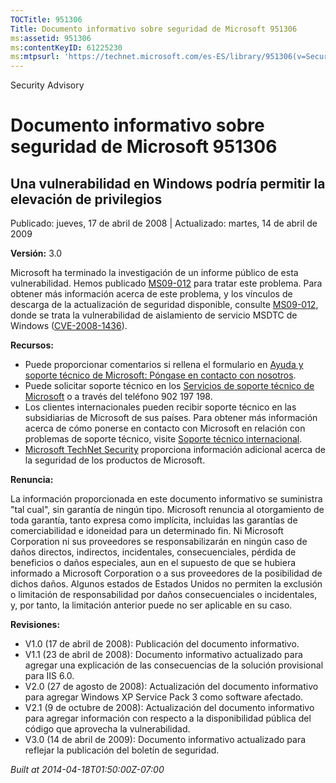 ```yaml
---
TOCTitle: 951306
Title: Documento informativo sobre seguridad de Microsoft 951306
ms:assetid: 951306
ms:contentKeyID: 61225230
ms:mtpsurl: 'https://technet.microsoft.com/es-ES/library/951306(v=Security.10)'
---
```


Security Advisory

Documento informativo sobre seguridad de Microsoft 951306
=========================================================

Una vulnerabilidad en Windows podría permitir la elevación de privilegios
-------------------------------------------------------------------------

Publicado: jueves, 17 de abril de 2008 | Actualizado: martes, 14 de abril de 2009

**Versión:** 3.0

Microsoft ha terminado la investigación de un informe público de esta vulnerabilidad. Hemos publicado [MS09-012](http://technet.microsoft.com/security/bulletin/ms09-012) para tratar este problema. Para obtener más información acerca de este problema, y los vínculos de descarga de la actualización de seguridad disponible, consulte [MS09-012](http://technet.microsoft.com/security/bulletin/ms09-012), donde se trata la vulnerabilidad de aislamiento de servicio MSDTC de Windows ([CVE-2008-1436](http://www.cve.mitre.org/cgi-bin/cvename.cgi?name=cve-2008-1436)).

**Recursos:**

-   Puede proporcionar comentarios si rellena el formulario en [Ayuda y soporte técnico de Microsoft: Póngase en contacto con nosotros](https://support.microsoft.com/common/survey.aspx?scid=sw;en;1257&amp;showpage=1&amp;ws=technet&amp;sd=tech).
-   Puede solicitar soporte técnico en los [Servicios de soporte técnico de Microsoft](http://support.microsoft.com/default.aspx?scid=fh;es-es;incidentsubmit) o a través del teléfono 902 197 198.
-   Los clientes internacionales pueden recibir soporte técnico en las subsidiarias de Microsoft de sus países. Para obtener más información acerca de cómo ponerse en contacto con Microsoft en relación con problemas de soporte técnico, visite [Soporte técnico internacional](http://go.microsoft.com/fwlink/?linkid=21155).
-   [Microsoft TechNet Security](http://go.microsoft.com/fwlink/?linkid=21132) proporciona información adicional acerca de la seguridad de los productos de Microsoft.

**Renuncia:**

La información proporcionada en este documento informativo se suministra "tal cual", sin garantía de ningún tipo. Microsoft renuncia al otorgamiento de toda garantía, tanto expresa como implícita, incluidas las garantías de comerciabilidad e idoneidad para un determinado fin. Ni Microsoft Corporation ni sus proveedores se responsabilizarán en ningún caso de daños directos, indirectos, incidentales, consecuenciales, pérdida de beneficios o daños especiales, aun en el supuesto de que se hubiera informado a Microsoft Corporation o a sus proveedores de la posibilidad de dichos daños. Algunos estados de Estados Unidos no permiten la exclusión o limitación de responsabilidad por daños consecuenciales o incidentales, y, por tanto, la limitación anterior puede no ser aplicable en su caso.

**Revisiones:**

-   V1.0 (17 de abril de 2008): Publicación del documento informativo.
-   V1.1 (23 de abril de 2008): Documento informativo actualizado para agregar una explicación de las consecuencias de la solución provisional para IIS 6.0.
-   V2.0 (27 de agosto de 2008): Actualización del documento informativo para agregar Windows XP Service Pack 3 como software afectado.
-   V2.1 (9 de octubre de 2008): Actualización del documento informativo para agregar información con respecto a la disponibilidad pública del código que aprovecha la vulnerabilidad.
-   V3.0 (14 de abril de 2009): Documento informativo actualizado para reflejar la publicación del boletín de seguridad.

*Built at 2014-04-18T01:50:00Z-07:00*
